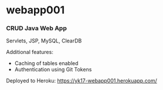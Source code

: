 # webapp001
 ### CRUD Java Web App
 
 Servlets, JSP, MySQL, ClearDB
 
 
 Additional features:
 - Caching of tables enabled
 - Authentication using Git Tokens
 
 
 Deployed to Heroku:
 https://yk17-webapp001.herokuapp.com/
